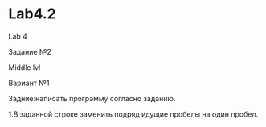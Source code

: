 # Lab4.2
Lab 4 

Задание №2

Middle lvl

Вариант №1

Задние:написать программу согласно заданию.

1.В заданной строке заменить подряд идущие пробелы на один пробел. 
